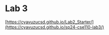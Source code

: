 # Lab 3

[https://cyavuzucsd.github.io/Lab2_Starter/](https://cyavuzucsd.github.io/sp24-cse110-lab3/)
